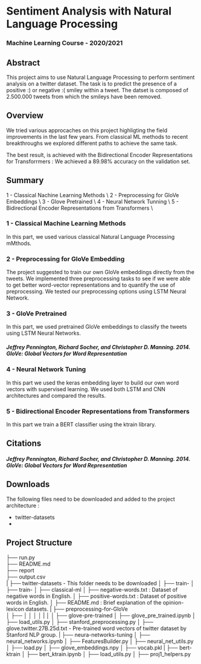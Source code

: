 # Sentiment Analysis with Natural Language Processing 

### Machine Learning Course - 2020/2021 

## Abstract 

This project aims to use Natural Language Processing to perform sentiment analysis on a twitter dataset. The task is to predict the presence of a positive :) or negative :( smiley within a tweet. The datset is composed of 2.500.000 tweets from which the smileys have been removed. 

## Overview 

We tried various approcaches on this project highligting the field improvements in the last few years. From classical ML methods to recent breakthroughs we explored different paths to achieve the same task. 
 
The best result, is achieved with the Bidirectional Encoder Representations for Transforrmers :
We achieved a 89.98% accuracy on the validation set.

## Summary 

1 - Classical Nachine Learning Methods  \\
2 - Preprocessing for GloVe Embeddings  \\
3 - Glove Pretrained  \\
4 - Neural Network Tunning \\
5 - Bidirectional Encoder Representations from Transformers \\


### 1 - Classical Machine Learning Methods 

In this part, we used various classical Natural Language Processing mMthods. 

### 2 - Preprocessing for GloVe Embedding 

The project suggested to train our own GloVe embeddings directly from the tweets. We implemented three preprocessing tasks to see if we were able to get better word-vector representations and to quantify the use of preprocessing. We tested our preprocessing options using LSTM Neural Network. 

### 3 - GloVe Pretrained 

In this part, we used pretrained GloVe embeddings to classify the tweets using LSTM Neural Networks. 

##### Jeffrey Pennington, Richard Socher, and Christopher D. Manning. 2014. GloVe: Global Vectors for Word Representation

### 4 - Neural Network Tuning 

In this part we used the keras embedding layer to build our own word vectors with supervised learning. We used both LSTM and CNN architectures and compared the results. 



### 5 - Bidirectional Encoder Representations from Transformers 

In this part we train a BERT classifier using the ktrain library. 

## Citations 

##### Jeffrey Pennington, Richard Socher, and Christopher D. Manning. 2014. GloVe: Global Vectors for Word Representation
#####
#####
#####
#####


## Downloads 

The following files need to be downloaded and added to the project architecture : 
- twitter-datasets 
- 


## Project Structure 

├── run.py                        
├── README.md   
├── report  
├── output.csv                     
|
├── twitter-datasets               - This folder needs to be downloaded 
│   ├── train- 
│   ├── train- 
│
├── classical-ml
│   ├── negative-words.txt         : Dataset of negative words in English.
│   ├── positive-words.txt         : Dataset of positive words in English.
│   ├── README.md                  : Brief explanation of the opinion-lexicon datasets.
|
├── preprocessing-for-GloVe        
│   ├── 
│   │
│   │
|   │
│
├── glove-pre-trained
│   ├── glove_pre_trained.ipynb
│   ├── load_utils.py
│   ├── stanford_preprocessing.py 
│   ├── glove.twitter.27B.25d.txt     - Pre-trained word vectors of twitter dataset by Stanford NLP group.
|
├── neura-networks-tuning
│   ├── neural_networks.ipynb
│   ├── FeaturesBuilder.py
│   ├── neural_net_utils.py
│   ├── load.py
│   ├── glove_embeddings.npy
│   ├── vocab.pkl
|
├── bert-ktrain
│   ├── bert_ktrain.ipynb
│   ├── load_utils.py
│   ├── proj1_helpers.py


